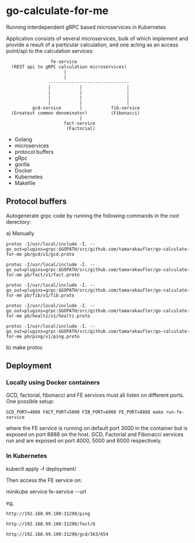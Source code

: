 # go-calculate-for-me
Running interdependent gRPC based microservices in Kubernetes

Application consists of several microservices, bulk of which implement and provide a result of a particular calculation, and one acting as an access point/api to the calculation services:
```
                 fe-service
  (REST api to gRPC calculation microservices)
                      |
                      |
                -------------------------------
                |           |                 |
                |           |                 |
                |           |                 |
                |           |                 |
          gcd-service       |           fib-service
  (Greatest common denominator)         (Fibonacci)
                            |
                      fact-service
                       (Factorial)
```

- Golang
- microservices
- protocol buffers
- gRpc
- gorilla
- Docker
- Kubernetes
- Makefile

## Protocol buffers
Autogenerate grpc code by running the following commands in the root derectory:

a) Manually

	protoc -I/usr/local/include -I. --go_out=plugins=grpc:$GOPATH/src/github.com/tamarakaufler/go-calculate-for-me pb/gcd/v1/gcd.proto
  
	protoc -I/usr/local/include -I. --go_out=plugins=grpc:$GOPATH/src/github.com/tamarakaufler/go-calculate-for-me pb/fact/v1/fact.proto

  	protoc -I/usr/local/include -I. --go_out=plugins=grpc:$GOPATH/src/github.com/tamarakaufler/go-calculate-for-me pb/fib/v1/fib.proto

	protoc -I/usr/local/include -I. --go_out=plugins=grpc:$GOPATH/src/github.com/tamarakaufler/go-calculate-for-me pb/healtz/v1/healtz.proto

	protoc -I/usr/local/include -I. --go_out=plugins=grpc:$GOPATH/src/github.com/tamarakaufler/go-calculate-for-me pb/ping/v1/ping.proto

b) make protoc

  ## Deployment

  ### Locally using Docker containers

  GCD, factorial, fibonacci and FE services must all listen on different ports. One possible setup:

    GCD_PORT=4000 FACT_PORT=5000 FIB_PORT=6000 FE_PORT=8888 make run-fe-service

  where the FE service is running on default port 3000 in the container but is exposed on port 8888 on the host. GCD, Factorial and Fibonacci services run and are exposed on port 4000, 5000 and 6000 respectively.

  ### In Kubernetes

kubectl apply -f deployment/

Then access the FE service on:

  minikube service fe-service --url

eg,

    http://192.168.99.100:31298/ping
    
    http://192.168.99.100:31298/fact/6
    
    http://192.168.99.100:31298/gcd/363/654
